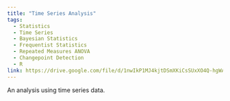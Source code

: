 ```yaml
---
title: "Time Series Analysis"
tags:
  - Statistics
  - Time Series
  - Bayesian Statistics
  - Frequentist Statistics
  - Repeated Measures ANOVA
  - Changepoint Detection
  - R
link: https://drive.google.com/file/d/1nwIkP1MJ4kjtDSmXKiCsSUxXO4Q-hgWA/view?usp=sharing
---
```

An analysis using time series data.
